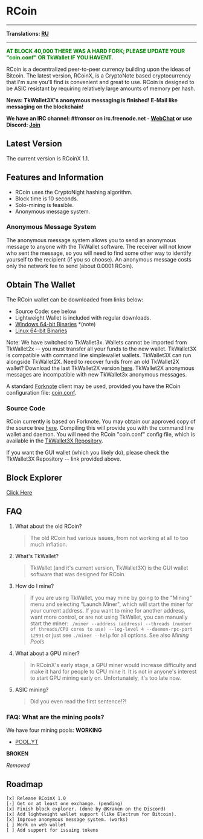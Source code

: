 # RCoin
----

**Translations: [RU](/index_ru)**

----
<span style="color:green">**AT BLOCK 40,000 THERE WAS A HARD FORK; PLEASE UPDATE YOUR "coin.conf" OR TkWallet IF YOU HAVENT.**</span>

RCoin is a decentralized peer-to-peer currency building upon the ideas of Bitcoin. The latest version, RCoinX, is a CryptoNote based cryptocurrency that I'm sure you'll find is convenient and great to use. RCoin is designed to be ASIC resistant by requiring relatively
large amounts of memory per hash.

**News: TkWallet3X's anonymous messaging is finished! E-Mail like messaging on the blockchain!**

**We have an IRC channel: ##ronsor on irc.freenode.net - [WebChat](http://kiwiirc.com/client/irc.freenode.net/##ronsor) or use Discord: [Join](https://discord.gg/UVcjJBb)**

## Latest Version

The current version is RCoinX 1.1.

## Features and Information

* RCoin uses the CryptoNight hashing algorithm.
* Block time is 10 seconds.
* Solo-mining is feasible.
* Anonymous message system.

### Anonymous Message System

The anonymous message system allows you to send an anonymous message to anyone with the TkWallet software. The receiver will not know who sent the message, so you will need to find some other way to identify yourself to the recipient (if you so choose). An anonymous message costs only the network fee to send (about 0.0001 RCoin).

## Obtain The Wallet

The RCoin wallet can be downloaded from links below:

* Source Code: see below
* Lightweight Wallet is included with regular downloads.
* [Windows 64-bit Binaries](https://rcoin.surge.sh/wallet3x-win64.zip) \*(note)
* [Linux 64-bit Binaries](https://rcoin.surge.sh/wallet3x-linux64.tgz) 

Note: We have switched to TkWallet3x. Wallets cannot be imported from TkWallet2x -- you must transfer all your funds to the new wallet.
TkWallet3X is compatible with command line simplewallet wallets. TkWallet3X can run alongside TkWallet2X. Need to recover funds from an old TkWallet2X wallet? Download the last TkWallet2X version [here](https://rcoin.surge.sh/wallet-win64.zip). TkWallet2X anonymous messages are incompatible with new TkWallet3x anonymous messages.

A standard [Forknote](http://forknote.net) client may be used, provided you have the RCoin configuration file: [coin.conf](https://github.com/tinyrcoin/tkwallet/raw/master/coin.conf).

### Source Code

RCoin currently is based on Forknote. You may obtain our approved copy of the source tree [here](http://github.com/tinyrcoin/forknote). Compiling this will provide you with the command line wallet and daemon. You will need the RCoin "coin.conf" config file, which is available in the [TkWallet3X Repository](https://github.com/tinyrcoin/tkwallet).

If you want the GUI wallet (which you likely do), please check the TkWallet3X Repository -- link provided above.

## Block Explorer

[Click Here](http://rcoinx-explorer.herokuapp.com)

## FAQ

1. What about the old RCoin?
   > The old RCoin had various issues, from not working at all to too much inflation.
   
2. What's TkWallet?
   > TkWallet (and it's current version, TkWallet3X) is the GUI wallet software that was designed for RCoin.
   
3. How do I mine?
   > If you are using TkWallet, you may mine by going to the "Mining" menu and selecting "Launch Miner", which will start the miner for your current address.
   > If you want to mine for another address, want more control, or are not using TkWallet, you can manually start the miner:
   `./miner --address (address) --threads (number of threads/CPU cores to use) --log-level 4 --daemon-rpc-port 12991` or just see `./miner --help` for all options.
   > See also *Mining Pools*
4. What about a GPU miner?
   > In RCoinX's early stage, a GPU miner would increase difficulty and make it hard for people to CPU mine it. It is not in anyone's interest to start GPU mining early on.
   > Unfortunately, it's too late now. 
   
5. ASIC mining?
   > Did you even read the first sentence!?!
   
### FAQ: What are the mining pools?

We have four mining pools:
**WORKING**

* [POOL.YT](http://pool.yt)

**BROKEN**

*Removed*

## Roadmap

```
[x] Release RCoinX 1.0
[-] Get on at least one exchange. (pending)
[x] Finish block explorer. (done by @Kraken on the Discord)
[x] Add lightweight wallet support (like Electrum for Bitcoin).
[x] Improve anonymous message system. (works)
[ ] Work on web wallet
[ ] Add support for issuing tokens
```
